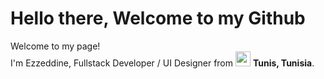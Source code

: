 <h1>Hello there, Welcome to my Github</h1>

<p>Welcome to my page! </br> I'm Ezzeddine, Fullstack Developer / UI Designer from <img src="https://cdn-icons-png.flaticon.com/512/4060/4060470.png" width="24"/> <b>Tunis, Tunisia</b>. </p>


